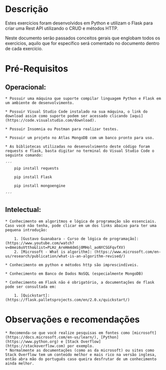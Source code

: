 # Descrição

Estes exercícios foram desenvolvidos em Python e utilizam o Flask para criar uma Rest API utilizando o CRUD e métodos HTTP. 

Neste documento serão passados conceitos gerais que englobam todos os exercicios, aquilo que for específico será comentado no documento dentro de cada exercício.

# Pré-Requisitos

## Operacional:

    * Possuir uma máquina que suporte compilar linguagem Python e Flask em um ambiente de desenvolvimento.
    
    * Possuir Visual Studio Code instalado na sua máquina, o link do download assim como suporte podem ser acessado clicando [aqui] (https://code.visualstudio.com/download).
    
    * Possuir Insomnia ou Postman para realizar testes.

    * Possuir um projeto no Atlas MongoDB com um banco pronto para uso.

    * As bibliotecas utilizadas no desenvolvimento deste código foram requests e flask, basta digitar no terminal do Visual Studio Code o seguinte comando:

    ´´´
        pip install requests

        pip install Flask

        pip install mongoengine

    ´´´

## Intelectual: 

    * Conhecimento em algoritmos e lógica de programação são essenciais. Caso você não tenha, pode clicar em um dos links abaixo para ter uma pequena introdução:

        1. [Gustavo Guanabara - Curso de lógica de programação]: (https://www.youtube.com/watch?v=8mei6uVttho&list=PLHz_AreHm4dmSj0MHol_aoNYCSGFqvfXV)        
        2. [Microsoft - What is algorithm]: (https://www.microsoft.com/en-us/research/publication/what-is-an-algorithm-revised/)

    * Conhecimento em python e métodos http são imprescindíveis. 

    * Conhecimento em Banco de Dados NoSQL (especialmente MongoDB)
    
    * Conhecimento em Flask não é obrigatório, a documentações de flask pode ser consultada em: 

        1. [Quickstart]: (https://flask.palletsprojects.com/en/2.0.x/quickstart/)

# Observações e recomendações

    * Recomenda-se que você realize pesquisas em fontes como [microsoft] (https://docs.microsoft.com/en-us/learn/), [Python] (https://www.python.org) e [Stack Overflow] (https://stackoverflow.com) por exemplo.
    * Normalmente as documentações (como as da microsoft) ou sites como Stack Overflow tem um conteúdo melhor e mais rico na versão inglesa, então abra mão do português caso queira desfrutar de um conhecimento ainda melhor.
